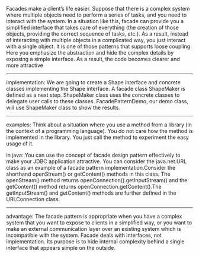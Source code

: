 Facades make a client’s life easier. Suppose that there is a complex system where
multiple objects need to perform a series of tasks, and you need to interact with the
system. In a situation like this, facade can provide you a simplified interface that takes
care of everything (the creation of those objects, providing the correct sequence of tasks,
etc.). As a result, instead of interacting with multiple objects in a complicated way, you
just interact with a single object.
It is one of those patterns that supports loose coupling. Here you emphasize the
abstraction and hide the complex details by exposing a simple interface. As a result, the
code becomes clearer and more attractive
******************
implementation:
We are going to create a Shape interface and concrete classes implementing the Shape interface.
A facade class ShapeMaker is defined as a next step.
ShapeMaker class uses the concrete classes to delegate user calls to these classes.
FacadePatternDemo, our demo class, will use ShapeMaker class to show the results.
******************
examples:
Think about a situation where you use a method from a library (in the context of a
programming language). You do not care how the method is implemented in the library.
You just call the method to experiment the easy usage of it.

in java:
You can use the concept of facade design pattern effectively to make
your JDBC application attractive. You can consider the java.net.URL class
as an example of a facade pattern implementation.Consider the shorthand
openStream() or getContent() methods in this class. The openStream() method
returns openConnection().getInputStream() and the getContent() method returns
openConnection.getContent().The getInputStream() and getContent() methods are
further defined in the URLConnection class.
*****************
advantage:
The facade pattern is appropriate when you have a complex system that you want to expose to clients
in a simplified way, or you want to make an external communication layer over an existing system which
is incompatible with the system. Facade deals with interfaces, not implementation.
Its purpose is to hide internal complexity behind a single interface that appears simple on the outside.
